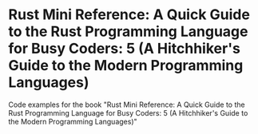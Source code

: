 # Rust Mini Reference: A Quick Guide to the Rust Programming Language for Busy Coders: 5 (A Hitchhiker's Guide to the Modern Programming Languages)
Code examples for the book "Rust Mini Reference: A Quick Guide to the Rust Programming Language for Busy Coders: 5 (A Hitchhiker's Guide to the Modern Programming Languages)"
